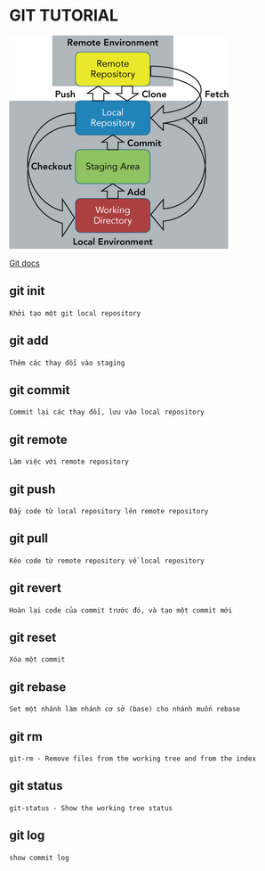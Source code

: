 # GIT TUTORIAL
![enviroment](./git-workflow.jpg)

[Git docs](https://git-scm.com/docs/)

## git init
`Khởi tạo một git local repository`

## git add
`Thêm các thay đổi vào staging`

## git commit 
`Commit lại các thay đổi, lưu vào local repository`

## git remote
`Làm việc với remote repository`

## git push
`Đẩy code từ local repository lên remote repository`

## git pull
`Kéo code từ remote repository về local repository`

## git revert
`Hoàn lại code của commit trước đó, và tạo một commit mới`

## git reset
`Xóa một commit`

## git rebase
`Set một nhánh làm nhánh cơ sở (base) cho nhánh muốn rebase`

## git rm
`git-rm - Remove files from the working tree and from the index`

## git status
`git-status - Show the working tree status`

## git log 
`show commit log`
